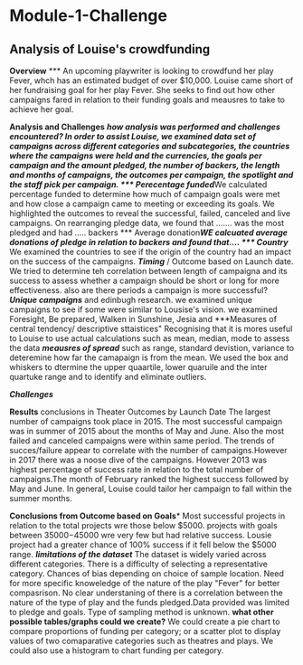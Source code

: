 # Module-1-Challenge
## Analysis of Louise's crowdfunding

**Overview** 
*** An upcoming playwriter is looking to crowdfund her play Fever, whch has an estimated budget of over $10,000. Louise came short of her fundraising goal for her play Fever. She seeks to find out how other campaigns fared in relation to their funding goals and meausres to take to achieve her goal.

**Analysis and Challenges**
***how analysis was performed and challenges encountered?
In order to assist Louise, we examined data set of campaigns across different categories and subcategories, the countries where the campaigns were held and the currencies, the goals per campaign and the amount pledged, the number of backers, the length and months of campaigns, the outcomes per campaign, the spotlight and the staff pick per campaign.
*** Perecentage funded***We calculated percentage funded to determine how much of campaign goals were met and how close a campaign came to meeting or exceeding its goals.
We highlighted the outcomes to reveal the successful, failed, canceled and live campaigns. 
On rearranging pledge data, we found that ....... was the most pledged and had ..... backers
*** Average donation***WE calcuated average donations of pledge in relation to backers and found that....
*** Country*** We examined the countries to see if the origin of the country had an impact on the success of the campaigns.
***Timing*** / Outcome based on Launch date. We tried to determine teh correlation between length of campaigna and its success to assess whether a campaign should be short or long for more effectiveness.
also are there periods a campaign is more successful?
***Unique campaigns*** and edinbugh research. we examined unique campaigns to see if some were similar to Lousise's vision. we examined  Foresight, Be prepared, Walken in Sunshine, Jesia and 
***Measures of central tendency/ descriptive sttaistices" Recognising that it is mores useful to Louise to use actual calculations such as mean, median, mode to assess the data
***meausres of spread*** such as range, standard devistion, variance to deteremine how far the camapaign is from the mean. We used the box and whiskers to dtermine the upper quaartile, lower quaruile and the inter quartuke range and to identify and eliminate outliers.

***Challenges***

**Results**
conclusions in Theater Outcomes by Launch Date
The largest number of campaigns took place in 2015. The most successful campaign was in summer of 2015 about the months of May and June. Also the most failed and canceled campaigns were within same period. The trends of succes/failure appear to correlate with the number of campaigns.However in 2017 there was a noose dive of the campaigns. However 2013 was highest percentage of success rate in relation to the total number of campaigns.The month of February ranked the highest success followed by May and June.
In general, Louise could tailor her campaign to fall within the summer months.

**Conclusions from Outcome based on Goals***
Most successful projects in relation to the total projects wre those below $5000. projects with goals between $35000-$45000 wre very few but had relative success. Lousie project had a greater chance of 100% success if it fell below the $5000 range.
***limitations of the dataset***
The dataset is widely varied across different categories. There is a difficulty of selecting a representative category.
Chances of bias depending on choice of sample location. 
Need for more specific knoweledge of the nature of the play "Fever" for better compasrison. No clear understaning of there is a correlation between the nature of the type of play and the funds pledged.Data provided was limited to pledge and goals.
Type of sampling method is unknown.
**what other possible tables/graphs could we create?**
We could create a pie chart to compare proportions of funding per category; or a scatter plot to display values of two comaparative categories such as theatres and plays. We could also use a histogram to chart funding per category.
